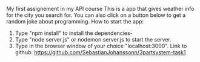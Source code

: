 My first assignement in my API course
This is a app that gives weather info for the city you search for.
You can also click on a button below to get a random joke about programming.
How to start the app:
1. Type "npm install" to install the dependencies-
2. Type "node server.js" or nodemon server.js to start the server.
3. Type in the browser window of your choice "localhost:3000".
Link to github:
https://github.com/SebastianJohanssonn/3partsystem-task1
